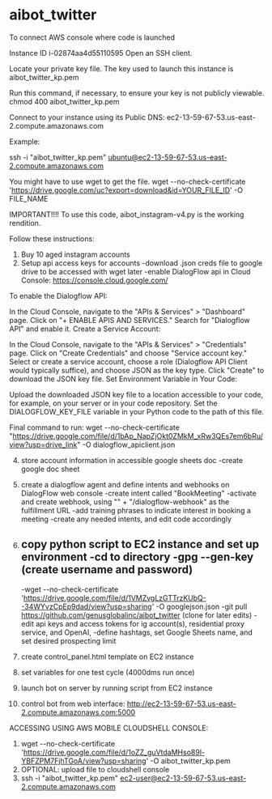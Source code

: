 # aibot_twitter

To connect AWS console where code is launched

Instance ID
i-02874aa4d55110595
Open an SSH client.

Locate your private key file. The key used to launch this instance is aibot_twitter_kp.pem

Run this command, if necessary, to ensure your key is not publicly viewable.
 chmod 400 aibot_twitter_kp.pem

Connect to your instance using its Public DNS:
 ec2-13-59-67-53.us-east-2.compute.amazonaws.com

Example:

 ssh -i "aibot_twitter_kp.pem" ubuntu@ec2-13-59-67-53.us-east-2.compute.amazonaws.com

 You might have to use wget to get the file.
wget --no-check-certificate 'https://drive.google.com/uc?export=download&id=YOUR_FILE_ID' -O FILE_NAME


IMPORTANT!!!!
To use this code, aibot_instagram-v4.py is the working rendition. 

Follow these instructions:
1. Buy 10 aged instagram accounts
2. Setup api access keys for accounts
   -download .json creds file to google drive to be accessed with wget later
   -enable DialogFlow api in Cloud Console: https://console.cloud.google.com/

To enable the Dialogflow API:

   In the Cloud Console, navigate to the "APIs & Services" > "Dashboard" page.
   Click on "+ ENABLE APIS AND SERVICES."
   Search for "Dialogflow API" and enable it.
   Create a Service Account:
   
   In the Cloud Console, navigate to the "APIs & Services" > "Credentials" page.
   Click on "Create Credentials" and choose "Service account key."
   Select or create a service account, choose a role (Dialogflow API Client would typically suffice), and choose JSON as the key type.
   Click "Create" to download the JSON key file.
   Set Environment Variable in Your Code:
   
   Upload the downloaded JSON key file to a location accessible to your code, for example, on your server or in your code repository.
   Set the DIALOGFLOW_KEY_FILE variable in your Python code to the path of this file.

Final command to run: wget --no-check-certificate "https://drive.google.com/file/d/1bAp_NapZjOkt0ZMkM_xRw3QEs7em6bRu/view?usp=drive_link" -O dialogflow_apiclient.json
   
4. store account information in accessible google sheets doc
   -create google doc sheet
   
5. create a dialogflow agent and define intents and webhooks on DialogFlow web console
   -create intent called "BookMeeting"
   -activate and create webhook, using "<Copy and paste your full Public IPv4 DNS here>" + "/dialogflow-webhook" as the fulfillment URL
   -add training phrases to indicate interest in booking a meeting
   -create any needed intents, and edit code accordingly
   
7. copy python script to EC2 instance and set up environment
   -cd to directory
   -gpg --gen-key (create username and password)
   -
   -wget --no-check-certificate 'https://drive.google.com/file/d/1VMZvgLzGTTrzKUbQ--34WYvzCpEp9dad/view?usp=sharing' -O googlejson.json
   -git pull https://github.com/genusglobalinc/aibot_twitter (clone for later edits)
   -edit api keys and access tokens for ig account(s), residential proxy service, and OpenAI, 
   -define hashtags, set Google Sheets name, and set desired prospecting limit

9. create control_panel.html template on EC2 instance
10. set variables for one test cycle (4000dms run once)
11. launch bot on server by running script from EC2 instance
12. control bot from web interface: http://ec2-13-59-67-53.us-east-2.compute.amazonaws.com:5000


ACCESSING USING AWS MOBILE CLOUDSHELL CONSOLE:
1. wget --no-check-certificate 'https://drive.google.com/file/d/1oZZ_guVtdaMHso89l-YBFZPM7FjhTGoA/view?usp=sharing' -O aibot_twitter_kp.pem
2. OPTIONAL: upload file to cloudshell console
3. ssh -i "aibot_twitter_kp.pem" ec2-user@ec2-13-59-67-53.us-east-2.compute.amazonaws.com

